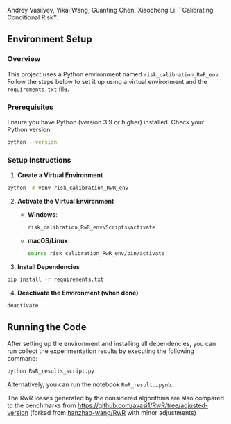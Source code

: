 Andrey Vasilyev, Yikai Wang, Guanting Chen, Xiaocheng Li. ``Calibrating Conditional Risk''.

## Environment Setup

### Overview

This project uses a Python environment named `risk_calibration_RwR_env`. Follow the steps below to set it up using a virtual environment and the `requirements.txt` file.

### Prerequisites

Ensure you have Python (version 3.9 or higher) installed. Check your Python version:
```bash
python --version
```

### Setup Instructions

1. **Create a Virtual Environment**
```bash
python -m venv risk_calibration_RwR_env
```

2. **Activate the Virtual Environment**
   - **Windows**:
     ```bash
     risk_calibration_RwR_env\Scripts\activate
     ```
   - **macOS/Linux**:
     ```bash
     source risk_calibration_RwR_env/bin/activate
     ```

3. **Install Dependencies**
```bash
pip install -r requirements.txt
```

4. **Deactivate the Environment (when done)**
```bash
deactivate
```

## Running the Code

After setting up the environment and installing all dependencies, you can run collect the experimentation results by executing the following command:

```bash
python RwR_results_script.py
```

Alternatively, you can run the notebook `RwR_result.ipynb`.

The RwR losses generated by the considered algorithms are also compared to the benchmarks from https://github.com/avasi1/RwR/tree/adjusted-version (forked from [hanzhao-wang/RwR](https://github.com/hanzhao-wang/RwR) with minor adjustments)
